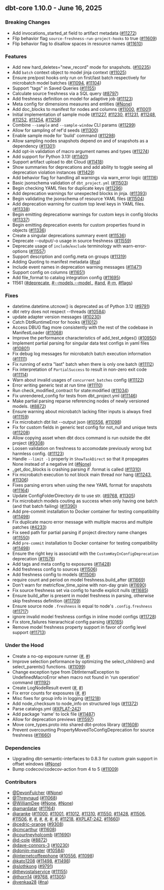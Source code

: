 ## dbt-core 1.10.0 - June 16, 2025

### Breaking Changes

- Add invocations_started_at field to artifact metadata ([#11272](https://github.com/dbt-labs/dbt-core/issues/11272))
- Flip behavior flag `source-freshness-run-project-hooks` to true ([#11609](https://github.com/dbt-labs/dbt-core/issues/11609))
- Flip behavior flag to disallow spaces in resource names ([#11610](https://github.com/dbt-labs/dbt-core/issues/11610))

### Features

- Add new hard_deletes="new_record" mode for snapshots. ([#10235](https://github.com/dbt-labs/dbt-core/issues/10235))
- Add `batch` context object to model jinja context ([#11025](https://github.com/dbt-labs/dbt-core/issues/11025))
- Ensure pre/post hooks only run on first/last batch respectively for microbatch model batches ([#11094](https://github.com/dbt-labs/dbt-core/issues/11094), [#11104](https://github.com/dbt-labs/dbt-core/issues/11104))
- Support "tags" in Saved Queries ([#11155](https://github.com/dbt-labs/dbt-core/issues/11155))
- Calculate source freshness via a SQL query ([#8797](https://github.com/dbt-labs/dbt-core/issues/8797))
- Add freshness definition on model for adaptive job ([#11123](https://github.com/dbt-labs/dbt-core/issues/11123))
- Meta config for dimensions measures and entities ([#None](https://github.com/dbt-labs/dbt-core/issues/None))
- Add doc_blocks to manifest for nodes and columns ([#11000](https://github.com/dbt-labs/dbt-core/issues/11000), [#11001](https://github.com/dbt-labs/dbt-core/issues/11001))
- Initial implementation of sample mode ([#11227](https://github.com/dbt-labs/dbt-core/issues/11227), [#11230](https://github.com/dbt-labs/dbt-core/issues/11230), [#11231](https://github.com/dbt-labs/dbt-core/issues/11231), [#11248](https://github.com/dbt-labs/dbt-core/issues/11248), [#11252](https://github.com/dbt-labs/dbt-core/issues/11252), [#11254](https://github.com/dbt-labs/dbt-core/issues/11254), [#11258](https://github.com/dbt-labs/dbt-core/issues/11258))
- Combine `--sample` and `--sample-window` CLI params ([#11299](https://github.com/dbt-labs/dbt-core/issues/11299))
- Allow for sampling of ref'd seeds ([#11300](https://github.com/dbt-labs/dbt-core/issues/11300))
- Enable sample mode for 'build' command ([#11298](https://github.com/dbt-labs/dbt-core/issues/11298))
- Allow sampling nodes snapshots  depend on and of snapshots as a dependency ([#11301](https://github.com/dbt-labs/dbt-core/issues/11301))
- Add opt-in validation of macro argument names and types ([#11274](https://github.com/dbt-labs/dbt-core/issues/11274))
- Add support for Python 3.13! ([#11401](https://github.com/dbt-labs/dbt-core/issues/11401))
- Support artifact upload to dbt Cloud ([#11418](https://github.com/dbt-labs/dbt-core/issues/11418))
- Show summaries for deprecations and add ability to toggle seeing all deprecation violation instances ([#11429](https://github.com/dbt-labs/dbt-core/issues/11429))
- Add behavior flag for handling all warnings via warn_error logic ([#11116](https://github.com/dbt-labs/dbt-core/issues/11116))
- Basic jsonschema validation of `dbt_project.yml` ([#11503](https://github.com/dbt-labs/dbt-core/issues/11503))
- Begin checking YAML files for duplicate keys ([#11296](https://github.com/dbt-labs/dbt-core/issues/11296))
- Add deprecation warnings for unexpected blocks in jinja. ([#11393](https://github.com/dbt-labs/dbt-core/issues/11393))
- Begin validating the jsonschema of resource YAML files ([#11504](https://github.com/dbt-labs/dbt-core/issues/11504))
- Add deprecation warning for custom top level keys in YAML files. ([#11338](https://github.com/dbt-labs/dbt-core/issues/11338))
- Begin emitting deprecationw warnings for custom keys in config blocks ([#11337](https://github.com/dbt-labs/dbt-core/issues/11337))
- Begin emitting deprecation events for custom properties found in objects ([#11336](https://github.com/dbt-labs/dbt-core/issues/11336))
- Create a singular deprecations summary event ([#11536](https://github.com/dbt-labs/dbt-core/issues/11536))
- Deprecate --output/-o usage in source freshness ([#11559](https://github.com/dbt-labs/dbt-core/issues/11559))
- Deprecate usage of `include`/`exclude` terminology with warn-error-options ([#11557](https://github.com/dbt-labs/dbt-core/issues/11557))
- Support description and config.meta on groups ([#11319](https://github.com/dbt-labs/dbt-core/issues/11319))
- Adding Quoting to manifest metadata ([#na](https://github.com/dbt-labs/dbt-core/issues/na))
- Include event names in deprecation warning messages ([#11471](https://github.com/dbt-labs/dbt-core/issues/11471))
- Support config on columns ([#11651](https://github.com/dbt-labs/dbt-core/issues/11651))
- Add file_format to catalog integration config ([#11695](https://github.com/dbt-labs/dbt-core/issues/11695))
- 11561 ([#deprecate](https://github.com/dbt-labs/dbt-core/issues/deprecate), [#--models,--model,](https://github.com/dbt-labs/dbt-core/issues/--models,--model,), [#and](https://github.com/dbt-labs/dbt-core/issues/and), [#-m](https://github.com/dbt-labs/dbt-core/issues/-m), [#flags](https://github.com/dbt-labs/dbt-core/issues/flags))

### Fixes

- datetime.datetime.utcnow() is deprecated as of Python 3.12 ([#9791](https://github.com/dbt-labs/dbt-core/issues/9791))
- dbt retry does not respect --threads ([#10584](https://github.com/dbt-labs/dbt-core/issues/10584))
- update adapter version messages ([#10230](https://github.com/dbt-labs/dbt-core/issues/10230))
- Catch DbtRuntimeError for hooks ([#11012](https://github.com/dbt-labs/dbt-core/issues/11012))
- Access DBUG flag more consistently with the rest of the codebase in ManifestLoader ([#11068](https://github.com/dbt-labs/dbt-core/issues/11068))
- Improve the performance characteristics of add_test_edges() ([#10950](https://github.com/dbt-labs/dbt-core/issues/10950))
- Implement partial parsing for singular data test configs in yaml files ([#10801](https://github.com/dbt-labs/dbt-core/issues/10801))
- Fix debug log messages for microbatch batch execution information ([#11111](https://github.com/dbt-labs/dbt-core/issues/11111))
- Fix running of extra "last" batch when there is only one batch ([#11112](https://github.com/dbt-labs/dbt-core/issues/11112))
- Fix interpretation of `PartialSuccess` to result in non-zero exit code ([#11114](https://github.com/dbt-labs/dbt-core/issues/11114))
- Warn about invalid usages of `concurrent_batches` config ([#11122](https://github.com/dbt-labs/dbt-core/issues/11122))
- Error writing generic test at run time ([#11110](https://github.com/dbt-labs/dbt-core/issues/11110))
- Run check_modified_contract for state:modified ([#11034](https://github.com/dbt-labs/dbt-core/issues/11034))
- Fix unrendered_config for tests from dbt_project.yml ([#11146](https://github.com/dbt-labs/dbt-core/issues/11146))
- Make partial parsing reparse referencing nodes of newly versioned models. ([#8872](https://github.com/dbt-labs/dbt-core/issues/8872))
- Ensure warning about microbatch lacking filter inputs is always fired ([#11159](https://github.com/dbt-labs/dbt-core/issues/11159))
- Fix microbatch dbt list --output json ([#10556](https://github.com/dbt-labs/dbt-core/issues/10556), [#11098](https://github.com/dbt-labs/dbt-core/issues/11098))
- Fix for custom fields in generic test config for not_null and unique tests ([#11208](https://github.com/dbt-labs/dbt-core/issues/11208))
- Allow copying asset when dbt docs command is run outside the dbt project ([#9308](https://github.com/dbt-labs/dbt-core/issues/9308))
- Loosen validation on freshness to accomodate previously wrong but harmless config. ([#11123](https://github.com/dbt-labs/dbt-core/issues/11123))
- Handle `--limit -1` properly in `ShowTaskDirect` so that it propagates None instead of a negative int ([#None](https://github.com/dbt-labs/dbt-core/issues/None))
- _get_doc_blocks is crashing parsing if .format is called ([#11310](https://github.com/dbt-labs/dbt-core/issues/11310))
- Fix microbatch execution to not block main thread nor hang ([#11243](https://github.com/dbt-labs/dbt-core/issues/11243), [#11306](https://github.com/dbt-labs/dbt-core/issues/11306))
- Fixes parsing errors when using the new YAML format for snapshots ([#11164](https://github.com/dbt-labs/dbt-core/issues/11164))
- Update ConfigFolderDirectory dir to use str. ([#9768](https://github.com/dbt-labs/dbt-core/issues/9768), [#11305](https://github.com/dbt-labs/dbt-core/issues/11305))
- Fix microbatch models couting as success when only having one batch (and that batch failing) ([#11390](https://github.com/dbt-labs/dbt-core/issues/11390))
- Add pre-commit installation to Docker container for testing compatibility ([#11498](https://github.com/dbt-labs/dbt-core/issues/11498))
- Fix duplicate macro error message with multiple macros and multiple patches ([#4233](https://github.com/dbt-labs/dbt-core/issues/4233))
- Fix seed path for partial parsing if project directory name changes ([#11550](https://github.com/dbt-labs/dbt-core/issues/11550))
- Add `pre-commit` installation to Docker container for testing compatibility ([#11498](https://github.com/dbt-labs/dbt-core/issues/11498))
- Ensure the right key is associatd with the `CustomKeyInConfigDeprecation` deprecation ([#11576](https://github.com/dbt-labs/dbt-core/issues/11576))
- Add tags and meta config to exposures ([#11428](https://github.com/dbt-labs/dbt-core/issues/11428))
- Add freshness config to sources ([#11506](https://github.com/dbt-labs/dbt-core/issues/11506))
- Add freshness config to models ([#11506](https://github.com/dbt-labs/dbt-core/issues/11506))
- require count and period on model freshness.build_after ([#11669](https://github.com/dbt-labs/dbt-core/issues/11669))
- Don't warn for metricflow_time_spine with non-day grain ([#11690](https://github.com/dbt-labs/dbt-core/issues/11690))
- Fix source freshness set via config to handle explicit nulls ([#11685](https://github.com/dbt-labs/dbt-core/issues/11685))
- Ensure build_after is present in model freshness in parsing, otherwise skip freshness definition ([#11709](https://github.com/dbt-labs/dbt-core/issues/11709))
- Ensure source node `.freshness` is equal to node's `.config.freshness` ([#11717](https://github.com/dbt-labs/dbt-core/issues/11717))
- ignore invalid model freshness configs in inline model configs ([#11728](https://github.com/dbt-labs/dbt-core/issues/11728))
- Fix store_failures hierarachical config parsing ([#10165](https://github.com/dbt-labs/dbt-core/issues/10165))
- Remove model freshness property support in favor of config level support ([#11713](https://github.com/dbt-labs/dbt-core/issues/11713))

### Under the Hood

- Create a no-op exposure runner ([#](https://github.com/dbt-labs/dbt-core/issues/), [#](https://github.com/dbt-labs/dbt-core/issues/))
- Improve selection peformance by optimizing the select_children() and select_parents() functions. ([#11099](https://github.com/dbt-labs/dbt-core/issues/11099))
- Change exception type from DbtInternalException to UndefinedMacroError when macro not found in 'run operation' command ([#11192](https://github.com/dbt-labs/dbt-core/issues/11192))
- Create LogNodeResult event ([#](https://github.com/dbt-labs/dbt-core/issues/), [#](https://github.com/dbt-labs/dbt-core/issues/))
- Fix error counts for exposures ([#](https://github.com/dbt-labs/dbt-core/issues/), [#](https://github.com/dbt-labs/dbt-core/issues/))
- Misc fixes for group info in logging ([#11218](https://github.com/dbt-labs/dbt-core/issues/11218))
- Add node_checksum to node_info on structured logs ([#11372](https://github.com/dbt-labs/dbt-core/issues/11372))
- Parse catalogs.yml ([#XPLAT-242](https://github.com/dbt-labs/dbt-core/issues/XPLAT-242))
- Add package 'name' to lock file ([#11487](https://github.com/dbt-labs/dbt-core/issues/11487))
- Allow for deprecation previews ([#11597](https://github.com/dbt-labs/dbt-core/issues/11597))
- Move core_types.proto into shared dbt-protos library ([#11608](https://github.com/dbt-labs/dbt-core/issues/11608))
- Prevent overcounting PropertyMovedToConfigDeprecation for source freshness ([#11660](https://github.com/dbt-labs/dbt-core/issues/11660))

### Dependencies

- Upgrading dbt-semantic-interfaces to 0.8.3 for custom grain support in offset windows ([#None](https://github.com/dbt-labs/dbt-core/issues/None))
- Bump codecov/codecov-action from 4 to 5 ([#11009](https://github.com/dbt-labs/dbt-core/issues/11009))

### Contributors
- [@DevonFulcher](https://github.com/DevonFulcher) ([#None](https://github.com/dbt-labs/dbt-core/issues/None))
- [@Threynaud](https://github.com/Threynaud) ([#11068](https://github.com/dbt-labs/dbt-core/issues/11068))
- [@WilliamDee](https://github.com/WilliamDee) ([#None](https://github.com/dbt-labs/dbt-core/issues/None), [#None](https://github.com/dbt-labs/dbt-core/issues/None))
- [@amardatar](https://github.com/amardatar) ([#11164](https://github.com/dbt-labs/dbt-core/issues/11164))
- [@aranke](https://github.com/aranke) ([#11000](https://github.com/dbt-labs/dbt-core/issues/11000), [#11001](https://github.com/dbt-labs/dbt-core/issues/11001), [#11012](https://github.com/dbt-labs/dbt-core/issues/11012), [#11310](https://github.com/dbt-labs/dbt-core/issues/11310), [#11550](https://github.com/dbt-labs/dbt-core/issues/11550), [#11428](https://github.com/dbt-labs/dbt-core/issues/11428), [#11506](https://github.com/dbt-labs/dbt-core/issues/11506), [#11506](https://github.com/dbt-labs/dbt-core/issues/11506), [#](https://github.com/dbt-labs/dbt-core/issues/), [#](https://github.com/dbt-labs/dbt-core/issues/), [#](https://github.com/dbt-labs/dbt-core/issues/), [#](https://github.com/dbt-labs/dbt-core/issues/), [#](https://github.com/dbt-labs/dbt-core/issues/), [#](https://github.com/dbt-labs/dbt-core/issues/), [#11218](https://github.com/dbt-labs/dbt-core/issues/11218), [#XPLAT-242](https://github.com/dbt-labs/dbt-core/issues/XPLAT-242), [#11660](https://github.com/dbt-labs/dbt-core/issues/11660))
- [@cedric-orange](https://github.com/cedric-orange) ([#9308](https://github.com/dbt-labs/dbt-core/issues/9308))
- [@cmcarthur](https://github.com/cmcarthur) ([#11608](https://github.com/dbt-labs/dbt-core/issues/11608))
- [@courtneyholcomb](https://github.com/courtneyholcomb) ([#11690](https://github.com/dbt-labs/dbt-core/issues/11690))
- [@d-cole](https://github.com/d-cole) ([#8872](https://github.com/dbt-labs/dbt-core/issues/8872))
- [@dave-connors-3](https://github.com/dave-connors-3) ([#10230](https://github.com/dbt-labs/dbt-core/issues/10230))
- [@donjin-master](https://github.com/donjin-master) ([#10584](https://github.com/dbt-labs/dbt-core/issues/10584))
- [@internetcoffeephone](https://github.com/internetcoffeephone) ([#10556](https://github.com/dbt-labs/dbt-core/issues/10556), [#11098](https://github.com/dbt-labs/dbt-core/issues/11098))
- [@kato1208](https://github.com/kato1208) ([#11498](https://github.com/dbt-labs/dbt-core/issues/11498), [#11498](https://github.com/dbt-labs/dbt-core/issues/11498))
- [@slothkong](https://github.com/slothkong) ([#9791](https://github.com/dbt-labs/dbt-core/issues/9791))
- [@theyostalservice](https://github.com/theyostalservice) ([#11155](https://github.com/dbt-labs/dbt-core/issues/11155))
- [@thorn14](https://github.com/thorn14) ([#9768](https://github.com/dbt-labs/dbt-core/issues/9768), [#11305](https://github.com/dbt-labs/dbt-core/issues/11305))
- [@venkaa28](https://github.com/venkaa28) ([#na](https://github.com/dbt-labs/dbt-core/issues/na))
